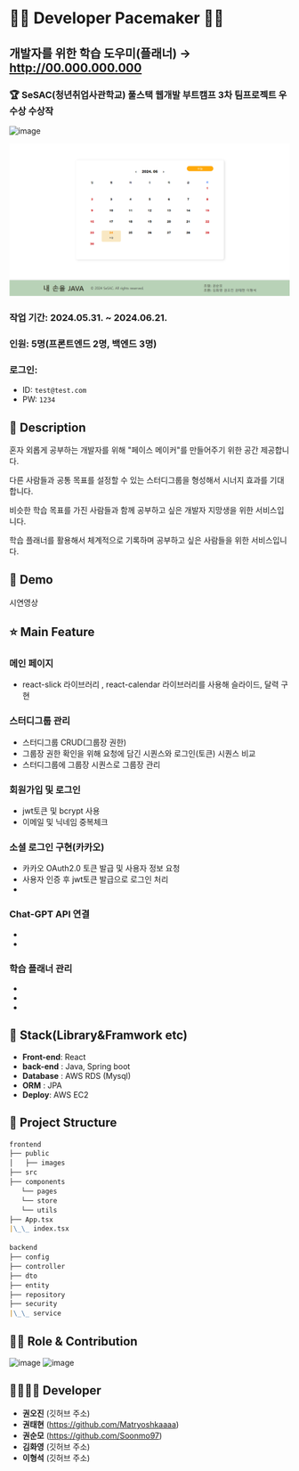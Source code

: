 # 👨‍💻 Developer Pacemaker 👩‍💻

## 개발자를 위한 학습 도우미(플래너) → http://00.000.000.000

### 🏆 SeSAC(청년취업사관학교) 풀스택 웹개발 부트캠프 3차 팀프로젝트 우수상 수상작

![image](https://github.com/Soonmo97/Developer-Pacemaker-server/assets/154948606/7a320fc3-94e7-405e-91e3-f3f7031cfc72)

![image](public/images/calendar.png)

### 작업 기간: 2024.05.31. ~ 2024.06.21.

### 인원: 5명(프론트엔드 2명, 백엔드 3명)

### 로그인:

- ID: `test@test.com`
- PW: `1234`

## 📖 Description

혼자 외롭게 공부하는 개발자를 위해 "페이스 메이커"를 만들어주기 위한 공간 제공합니다.

다른 사람들과 공통 목표를 설정할 수 있는 스터디그룹을 형성해서 시너지 효과를 기대합니다.

비슷한 학습 목표를 가진 사람들과 함께 공부하고 싶은 개발자 지망생을 위한 서비스입니다.

학습 플래너를 활용해서 체계적으로 기록하며 공부하고 싶은 사람들을 위한 서비스입니다.

## :baby_chick: Demo

시연영상

## ⭐ Main Feature

### 메인 페이지

- react-slick 라이브러리 , react-calendar 라이브러리를 사용해 슬라이드, 달력 구현

### 스터디그룹 관리

- 스터디그룹 CRUD(그룹장 권한)
- 그룹장 권한 확인을 위해 요청에 담긴 시퀀스와 로그인(토큰) 시퀀스 비교
- 스터디그룹에 그룹장 시퀀스로 그룹장 관리

###

### 회원가입 및 로그인

- jwt토큰 및 bcrypt 사용
- 이메일 및 닉네임 중복체크

### 소셜 로그인 구현(카카오)

- 카카오 OAuth2.0 토큰 발급 및 사용자 정보 요청
- 사용자 인증 후 jwt토큰 발급으로 로그인 처리
-

### Chat-GPT API 연결

-
-

### 학습 플래너 관리

-
-
-

## 🔧 Stack(Library&Framwork etc)

- **Front-end**: React
- **back-end** : Java, Spring boot
- **Database** : AWS RDS (Mysql)
- **ORM** : JPA
- **Deploy**: AWS EC2

## :open_file_folder: Project Structure

```markdown
frontend
├── public
│   ├── images
├── src
├── components
   └── pages
   └── store
   └── utils
├── App.tsx
|\_\_ index.tsx

backend
├── config
├── controller
├── dto
├── entity
├── repository
├── security
|\_\_ service
```

## 👨‍💻 Role & Contribution

![image](https://github.com/Soonmo97/Developer-Pacemaker-server/assets/154948606/820b7cb1-30c4-446b-8dbf-f9f9171b1f1a)
![image](https://github.com/Soonmo97/Developer-Pacemaker-server/assets/154948606/99e56f74-f39d-4902-afc2-026b923db2fc)

## 👨‍👩‍👧‍👦 Developer

- **권오진** (깃허브 주소)
- **권태현** (https://github.com/Matryoshkaaaa)
- **권순모** (https://github.com/Soonmo97)
- **김화영** (깃허브 주소)
- **이형석** (깃허브 주소)
